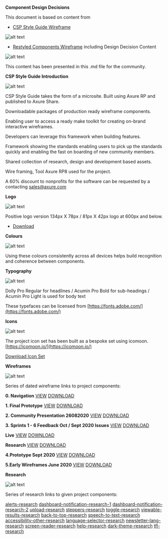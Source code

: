 **Component Design Decisions**

This document is based on content from 

* [CSP Style Guide Wireframe](https://1a5zsg.axshare.com)

![alt text](https://github.com/alan-turing-institute/AutisticaPlatformPrototype/blob/documentation/images/sg-1-introduction.png)

* [Restyled Components Wireframe](https://va2y2z.axshare.com) including Design Decision Content

![alt text](https://github.com/alan-turing-institute/AutisticaPlatformPrototype/blob/documentation/images/1_comp.png)

This content has been presented in this .md file for the community. 

**CSP Style Guide Introduction**

![alt text](https://github.com/alan-turing-institute/AutisticaPlatformPrototype/blob/documentation/images/sg-1-introduction.png)

CSP Style Guide takes the form of a microsite. Built using Axure RP and published to Axure Share.

Downloadable packages of production ready wireframe components. 

Enabling user to  access a ready make toolkit for creating on-brand interactive wireframes.

Developers can leverage this framework when building features.

Framework showing the standards enabling users to pick up the standards quickly and enabling the fast on boarding of new community members.

Shared collection of research, design and development based assets.

Wire framing, Tool Axure RP8 used for the project.

A 60% discount to nonprofits for the software can be requested by a contacting sales@axure.com

**Logo**


![alt text](https://github.com/alan-turing-institute/AutisticaPlatformPrototype/blob/documentation/images/sg-2-logo.png)

Positive logo version 134px X 78px / 81px X 42px logo at 600px and below.

* [Download](https://github.com/alan-turing-institute/AutisticaCitizenScience/blob/master/platform-designs/wireframes/logo.svg)

**Colours**

![alt text](https://github.com/alan-turing-institute/AutisticaPlatformPrototype/blob/documentation/images/sg-3-colour.png)

Using these colours consistently across all devices helps build recognition and coherence between components.

**Typography**

![alt text](https://github.com/alan-turing-institute/AutisticaPlatformPrototype/blob/documentation/images/sg-4-typography.png)

Dolly Pro Regular for headlines  / Acumin Pro Bold for sub-headings / Acumin Pro Light is used for body text

These typefaces can be licensed from [https://fonts.adobe.com/](https://fonts.adobe.com/)

**Icons**

![alt text](https://github.com/alan-turing-institute/AutisticaPlatformPrototype/blob/documentation/images/sg-5-icons.png)

The project icon set has been built as a bespoke set using icomoon.[https://icomoon.io/](https://icomoon.io/)

[Download Icon Set](https://github.com/alan-turing-institute/AutisticaCitizenScience/blob/master/platform-designs/wireframes/icomoon-final.zip)


**Wireframes**

![alt text](https://github.com/alan-turing-institute/AutisticaPlatformPrototype/blob/documentation/images/sg-6-wireframes.png)

Series of dated wireframe links to project components:

**0. Navigation**
[VIEW](https://mlfmen.axshare.com/)
[DOWNLOAD](https://github.com/alan-turing-institute/AutisticaCitizenScience/blob/master/platform-designs/wireframes/0-NAVIGATION.rp)

**1. Final Prototype**
[VIEW](https://yc4dy8.axshare.com/)
[DOWNLOAD](https://github.com/alan-turing-institute/AutisticaCitizenScience/blob/master/platform-designs/wireframes/1-PROTOTYPE.rp)

**2. Community Presentation 26082020**
[VIEW](https://1qdm60.axshare.com/)
[DOWNLOAD](https://github.com/alan-turing-institute/AutisticaCitizenScience/blob/master/platform-designs/wireframes/2-PRESENTATION.rp)

**3. Sprints 1 - 6 Feedback Oct / Sept 2020 Issues**
[VIEW](https://3x8tbq.axshare.com/)
[DOWNLOAD](https://github.com/alan-turing-institute/AutisticaCitizenScience/blob/master/platform-designs/wireframes/3-SPRINT6FEEDBACK-OCT-ISSUES.rp)

**Live**
[VIEW](https://v8e02q.axshare.com/)
[DOWNLOAD](https://github.com/alan-turing-institute/AutisticaCitizenScience/blob/master/platform-designs/wireframes/3-SPRINT6FEEDBACK-OCT-LIVE.rp)

**Research**
[VIEW](https://cex2zm.axshare.com/)
[DOWNLOAD](https://github.com/alan-turing-institute/AutisticaCitizenScience/blob/master/platform-designs/wireframes/3-SPRINT6FEEDBACK-OCT-RESEARCH.rp)

**4.Prototype Sept 2020**
[VIEW](https://vgk1m3.axshare.com/)
[DOWNLOAD](https://github.com/alan-turing-institute/AutisticaCitizenScience/blob/master/platform-designs/wireframes/4-PROTOTYPE-SEPT.rp)

**5.Early Wireframes June 2020**
[VIEW](https://r0f7cs.axshare.com/)
[DOWNLOAD](https://github.com/alan-turing-institute/AutisticaCitizenScience/blob/master/platform-designs/wireframes/5-EARLY-WIREFRAMES.rp)

**Research**

![alt text](https://github.com/alan-turing-institute/AutisticaPlatformPrototype/blob/documentation/images/sg-7-research.png)

Series of research links to given project components:

[alerts-research](https://4nhf3w.axshare.com/#g=1&p=8-alerts-research)
[dashboard-notification-research-1](https://4nhf3w.axshare.com/#g=1&p=4-dashboard-notification-research1)
[dashboard-notification-research-2](https://4nhf3w.axshare.com/#g=1&p=4-dashboard-notification-research2)
[upload-research](https://4nhf3w.axshare.com/#g=1&p=3-upload-research)
[steppers-research](https://4nhf3w.axshare.com/#g=1&p=3-steppers-research)
[toggle-research](https://4nhf3w.axshare.com/#g=1&p=3-toggle-research)
[viewable-results-research](https://4nhf3w.axshare.com/#g=1&p=3-viewable-results-research)
[back-to-top-research](https://4nhf3w.axshare.com/#g=1&p=3-back-to-top-research)
[speech-to-text-research](https://4nhf3w.axshare.com/#g=1&p=3-speech-to-text-research)
[accessibility-other-research](https://4nhf3w.axshare.com/#g=1&p=3-accessibility-other-research)
[language-selector-research](https://4nhf3w.axshare.com/#g=1&p=0-home-light-language-selector-research)
[newsletter-lang-research](https://4nhf3w.axshare.com/#g=1&p=0-home-light-newsletter-lang-research)
[screen-reader-research](https://4nhf3w.axshare.com/#g=1&p=0-home-light-screen-reader-research)
[help-research](https://4nhf3w.axshare.com/#g=1&p=0-home-light-help-research)
[dark-theme-research](https://4nhf3w.axshare.com/#g=1&p=0-home-dark-theme-research)
[tfl-research](https://4nhf3w.axshare.com/#g=1&p=12-tfl-research)

